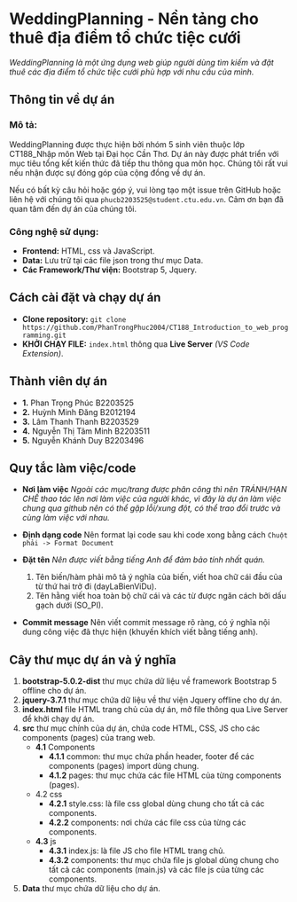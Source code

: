 # WeddingPlanning - Nền tảng cho thuê địa điểm tổ chức tiệc cưới

_WeddingPlanning là một ứng dụng web giúp người dùng tìm kiếm và đặt thuê các địa điểm tổ chức tiệc cưới phù hợp với nhu cầu của mình._

## Thông tin về dự án

### **Mô tả:**

WeddingPlanning được thực hiện bởi nhóm 5 sinh viên thuộc lớp CT188_Nhập môn Web tại Đại học Cần Thơ. Dự án này được phát triển với mục tiêu tổng kết kiến thức đã tiếp thu thông qua môn học. Chúng tôi rất vui nếu nhận được sự đóng góp của cộng đồng về dự án. 

Nếu có bất kỳ câu hỏi hoặc góp ý, vui lòng tạo một issue trên GitHub hoặc liên hệ với chúng tôi qua `phucb2203525@student.ctu.edu.vn`. 
Cảm ơn bạn đã quan tâm đến dự án của chúng tôi.

### **Công nghệ sử dụng:**

* **Frontend:** HTML, css và JavaScript.
* **Data:** Lưu trữ tại các file json trong thư mục Data.
* **Các Framework/Thư viện:** Bootstrap 5, Jquery.

## Cách cài đặt và chạy dự án

* **Clone repository:** `git clone https://github.com/PhanTrongPhuc2004/CT188_Introduction_to_web_programming.git`
* **KHỞI CHẠY FILE:** `index.html` thông qua **Live Server** _(VS Code Extension)_.

## Thành viên dự án

* **1.** Phan Trọng Phúc B2203525
* **2.** Huỳnh Minh Đăng B2012194
* **3.** Lâm Thanh Thanh B2203529
* **4.** Nguyễn Thị Tâm Minh B2203511
* **5.** Nguyễn Khánh Duy B2203496

## Quy tắc làm việc/code

* **Nơi làm việc**
_Ngoài các mục/trang được phân công thì nên TRÁNH/HẠN CHẾ thao tác lên nơi làm việc của người khác,_
_vì đây là dự án làm việc chung qua github nên có thể gặp lỗi/xung đột, có thể trao đổi trước và cùng làm việc với nhau._

* **Định dạng code** Nên format lại code sau khi code xong bằng cách
  `Chuột phải -> Format Document`

* **Đặt tên** _Nên được viết bằng tiếng Anh để đảm bảo tính nhất quán._

    1. Tên biến/hàm phải mô tả ý nghĩa của biến,
       viết hoa chữ cái đầu của từ thứ hai trở đi (dayLaBienViDu).
    2. Tên hằng viết hoa toàn bộ chữ cái
       và các từ được ngăn cách bởi dấu gạch dưới (SO_PI).

* **Commit message** Nên viết commit message rõ ràng, có ý nghĩa nội dung công việc đã thực hiện (khuyến khích viết bằng tiếng anh).

## Cây thư mục dự án và ý nghĩa

1. **bootstrap-5.0.2-dist** thư mục chứa dữ liệu về framework Bootstrap 5 offline cho dự án.
2. **jquery-3.7.1** thư mục chứa dữ liệu về thư viện Jquery offline cho dự án.
3. **index.html** file HTML trang chủ của dự án, mở file thông qua Live Server để khởi chạy dự án.
4. **src** thư mục chính của dự án, chứa code HTML, CSS, JS cho các components (pages) của trang web.
   * **4.1** Components
        * **4.1.1** common: thư mục chứa phần header, footer để các components (pages) import dùng chung.
        * **4.1.2** pages: thư mục chứa các file HTML của từng components (pages).
   * 4.2 css
        * **4.2.1** style.css: là file css global dùng chung cho tất cả các components.
        * **4.2.2** components: nơi chứa các file css của từng các components.
   * **4.3** js
        * **4.3.1** index.js: là file JS cho file HTML trang chủ.
        * **4.3.2** components: thư mục chứa file js global dùng chung cho tất cả các components (main.js) và các file js của từng các components.
5. **Data** thư mục chứa dữ liệu cho dự án.


